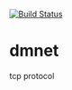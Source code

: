 [![Build Status](https://travis-ci.org/macadrich/dmnet.svg?branch=master)](https://travis-ci.org/macadrich/dmnet)
# dmnet
tcp protocol
